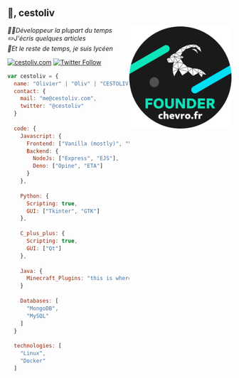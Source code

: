 ## 👋, cestoliv
<a href="https://chevro.fr"><img align='right' src="https://raw.githubusercontent.com/cestoliv/cestoliv/master/founder.svg" width="230"></a>
<p><em>👨‍💻Développeur la plupart du temps</em><br>
<em>✏️J'écris quelques articles</em><br>
<em>🏫Et le reste de temps, je suis lycéen</em><br>

[![cestoliv.com](https://img.shields.io/badge/cestoliv.com-%2300b4c4?style=flat-square&logo=internet-explorer)](https://cestoliv.com)
[![Twitter Follow](https://img.shields.io/twitter/follow/cestoliv?color=%231da1f2&label=Twitter%20%40cestoliv&style=flat-square&logo=twitter)](https://twitter.com/cestoliv)

```javascript
var cestoliv = {
  name: "Olivier" | "Oliv" | "CESTOLIV"
  contact: {
    mail: "me@cestoliv.com",
    twitter: "@cestoliv"
  }
  
  code: {
    Javascript: {
      Frontend: ["Vanilla (mostly)", "VueJS"],
      Backend: {
        NodeJs: ["Express", "EJS"],
        Deno: ["Opine", "ETA"]
      }
    },
    
    Python: {
      Scripting: true,
      GUI: ["Tkinter", "GTK"]
    },
    
    C_plus_plus: {
      Scripting: true,
      GUI: ["Qt"]
    },
    
    Java: {
      Minecraft_Plugins: "this is where it all began!" 
    }
    
    Databases: [
      "MongoDB",
      "MySQL"
    ]
  }
  
  technologies: [
    "Linux",
    "Docker"
  ]
```
